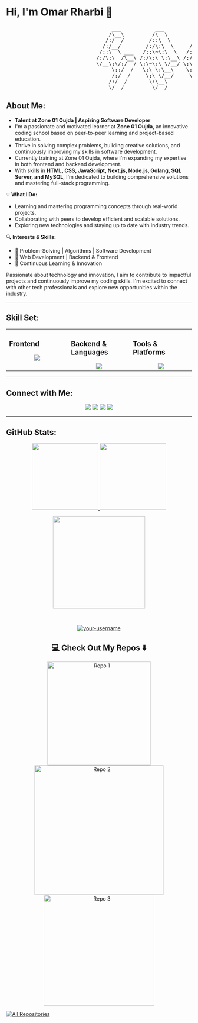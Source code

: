 # Hi, I'm Omar Rharbi 👋

<pre>
                                  ___           ___           ___       ___       ___     
                                 /\__\         /\  \         /\__\     /\__\     /\  \    
                                /:/  /        /::\  \       /:/  /    /:/  /    /::\  \   
                               /:/__/        /:/\:\  \     /:/  /    /:/  /    /:/\:\  \  
                              /::\  \ ___   /::\~\:\  \   /:/  /    /:/  /    /:/  \:\  \ 
                             /:/\:\  /\__\ /:/\:\ \:\__\ /:/__/    /:/__/    /:/__/ \:\__\
                             \/__\:\/:/  / \:\~\:\ \/__/ \:\  \    \:\  \    \:\  \ /:/  /
                                  \::/  /   \:\ \:\__\    \:\  \    \:\  \    \:\  /:/  / 
                                  /:/  /     \:\ \/__/     \:\  \    \:\  \    \:\/:/  /  
                                 /:/  /       \:\__\        \:\__\    \:\__\    \::/  /   
                                 \/__/         \/__/         \/__/     \/__/     \/__/    
</pre>

## About Me:

- **Talent at Zone 01 Oujda | Aspiring Software Developer**
- I'm a passionate and motivated learner at **Zone 01 Oujda**, an innovative coding school based on peer-to-peer learning and project-based education.
- Thrive in solving complex problems, building creative solutions, and continuously improving my skills in software development.
- Currently training at Zone 01 Oujda, where I'm expanding my expertise in both frontend and backend development.
- With skills in **HTML, CSS, JavaScript, Next.js, Node.js, Golang, SQL Server, and MySQL**, I'm dedicated to building comprehensive solutions and mastering full-stack programming.

💡 **What I Do:**
- Learning and mastering programming concepts through real-world projects.
- Collaborating with peers to develop efficient and scalable solutions.
- Exploring new technologies and staying up to date with industry trends.

🔍 **Interests & Skills:**
- 🔹 Problem-Solving | Algorithms | Software Development
- 🔹 Web Development | Backend & Frontend
- 🔹 Continuous Learning & Innovation

Passionate about technology and innovation, I aim to contribute to impactful projects and continuously improve my coding skills. I'm excited to connect with other tech professionals and explore new opportunities within the industry.

---

## Skill Set:

<table>
<tr>
<td valign="top" width="25%">

### Frontend  
<div align="center">  
       <img src="https://skillicons.dev/icons?i=html,css,bootstrap,tailwind,js&perline=4" /> 
</div>
</td>
<td valign="top" width="25%">
        
### Backend & Languages
<div align="center">
       <img src="https://skillicons.dev/icons?i=nodejs,golang,sql,mysql,cpp,python&perline=4" /> 
</div>
</td>
<td valign="top" width="25%">
  
### Tools & Platforms
<div align="center">
       <img src="https://skillicons.dev/icons?i=git,github,npm,figma,vscode,vercel,docker&perline=4" /> 
</div>
</td>
</tr>
</table>

---

## Connect with Me:
<div align="center">
    <a href="https://www.linkedin.com/in/your-linkedin-profile/" target="_blank"><img src="https://img.shields.io/badge/-Omar%20Rharbi-0077B5?style=flat&logo=Linkedin&logoColor=white"/></a>
    <a target="_blank" href="mailto:your-email@example.com"><img src="https://img.shields.io/badge/-your-email@example.com-D14836?style=flat&logo=Gmail&logoColor=white"/></a>
    <a href="https://leetcode.com/u/your-leetcode-profile/" target="_blank"><img src="https://img.shields.io/badge/-LeetCode%20Profile-FFA116?style=flat&logo=LeetCode&logoColor=white"/></a>
    <a href="https://medium.com/@your-medium-profile" target="_blank"><img src="https://img.shields.io/badge/-Medium%20Profile-3B5998?style=flat&logo=Medium&logoColor=white"/></a>
</div>

---

## GitHub Stats:
<p align="center">
    <a href="https://github.com/your-username">
        <img height="180em" src="https://github-readme-stats-git-masterrstaa-rickstaa.vercel.app/api?username=your-username&show_icons=true&theme=onedark&include_all_commits=true&count_private=true&hide_border=true"/>
        <img height="180em" src="https://github-readme-stats-eight-theta.vercel.app/api/top-langs/?username=your-username&langs_count=12&layout=compact&langs_count=8&theme=onedark&include_all_commits=true&count_private=true&hide_border=true" />
    </a>
</p>

<!-- Activity Graph -->
<p align="center">
  <a href="https://github.com/your-username">
    <img height=250 src="https://github-readme-activity-graph.vercel.app/graph?username=your-username&bg_color=282c34&color=FDFD96&line=FDFD96&point=FFFFFF&area_color=79FE96&border_radius=24.5&title_color=FDFD96&border_radius=20px"/>
  </a> 
</p>

<br>

<div id="header" align="center">
  <p align="center"> <a href="https://github.com/ryo-ma/github-profile-trophy"><img src="https://github-profile-trophy.vercel.app/?username=your-username" alt="your-username" /></a> </p>
</div>

<h2 align="center">💻 Check Out My Repos ⬇️ </h2>

<p align="center">
  <a href="https://github.com/your-username/repo-1">
    <img width="280" src="https://github-readme-stats.vercel.app/api/pin/?username=your-username&repo=repo-1&theme=react&bg_color=1F222E&title_color=F85D7F&hide_border=true&icon_color=F8D866&show_icons=false" align="center" alt="Repo 1"/>
  </a>
  <a href="https://github.com/your-username/repo-2">
    <img width="350" src="https://github-readme-stats.vercel.app/api/pin/?username=your-username&repo=repo-2&theme=react&bg_color=1F222E&title_color=F85D7F&hide_border=true&icon_color=F8D866&show_icons=false" align="center" alt="Repo 2"/>
  </a>
  <a href="https://github.com/your-username/repo-3">
    <img width="300" src="https://github-readme-stats.vercel.app/api/pin/?username=your-username&repo=repo-3&theme=react&bg_color=1F222E&title_color=F85D7F&hide_border=true&icon_color=F8D866&show_icons=false" align="center" alt="Repo 3" />
  </a>
</p>

<a href="https://github.com/your-username?tab=repositories"><img alt="All Repositories" title="All Repositories" src="https://custom-icon-badges.demolab.com/badge/-Click%20Here%20For%20All%20My%20Repos-1F222E?style=for-the-badge&logoColor=white&logo=repo"/></a>
